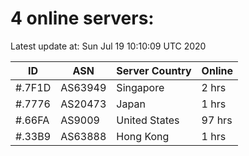 # 4 online servers:

Latest update at: Sun Jul 19 10:10:09 UTC 2020

| ID | ASN | Server Country | Online |
| -- | --- | -------------- | ------ |
| #.7F1D | AS63949 | Singapore | 2 hrs |
| #.7776 | AS20473 | Japan | 1 hrs |
| #.66FA | AS9009 | United States | 97 hrs |
| #.33B9 | AS63888 | Hong Kong | 1 hrs |

